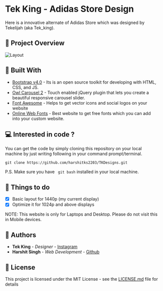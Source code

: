 # Tek King - Adidas Store Design
Here is a innovative alternate of Adidas Store which was designed by Tekelijah (aka Tek_king). 

##  :mag_right: Project Overview
![Layout](https://harshitks2203.github.io/TKDesigns/design/ui_overview.jpg)

##  :wrench: Built With
* [Bootstrap v4.0](https://getbootstrap.com/docs/4.0/getting-started/introduction/) - Its is an open source toolkit for developing with HTML, CSS, and JS.
* [Owl Carousel 2](https://owlcarousel2.github.io/OwlCarousel2/) - Touch enabled jQuery plugin that lets you create a beautiful responsive carousel slider.
* [Font Awesome](https://fontawesome.com/) - Helps to get vector icons and social logos on your website
* [Online Web Fonts](https://www.onlinewebfonts.com/) - Best website to get free fonts which you can add into your custom website.

##   :computer: Interested in code ?

You can get the code by simply cloning this repository on your local machine by just writing following in your command prompt/terminal. 
```
git clone https://github.com/harshitks2203/TKDesigns.git
```
P.S. Make sure you have ``` git bash``` installed in your local machine.

##  :checkered_flag: Things to do
- [x] Basic layout for 1440p (my current display)
- [x] Optimize it for 1024p and above displays 

NOTE: This website is only for Laptops and Desktop. Please do not visit this in Mobile devices.

##  :busts_in_silhouette: Authors

* **Tek King** - *Designer* - [Instagram](http://instagram.com/tek_king/)
* **Harshit Singh** - *Web Development* - [Github](https://github.com/harshitks2203)

##  :page_facing_up: License

This project is licensed under the MIT License - see the [LICENSE.md](LICENSE.md) file for details